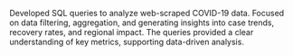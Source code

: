 Developed SQL queries to analyze web-scraped COVID-19 data. Focused on data filtering, aggregation, and generating insights into case trends, recovery rates, and regional impact. The queries provided a clear understanding of key metrics, supporting data-driven analysis.
